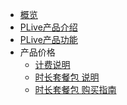 <!-- 请勿添加产品标题，标题行将由系统自动增加，名称将于您申请邮件提供的仓库名称一致 -->
* [概览](plive/README) 
* [PLive产品介绍](plive/introduction)
* [PLive产品功能](plive/functions)
* 产品价格
  * [计费说明](/plive/price/index)
  * [时长套餐包 说明](/plive/price/prepay)
  * [时长套餐包 购买指南](/plive/price/PrepayGuide)
